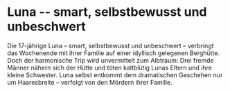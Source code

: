 # Luna -- smart, selbstbewusst und unbeschwert

Die 17-jährige Luna – smart, selbstbewusst und unbeschwert – verbringt das Wochenende mit ihrer Familie auf einer idyllisch gelegenen Berghütte. Doch der harmonische Trip wird unvermittelt zum Albtraum: Drei fremde Männer nähern sich der Hütte und töten kaltblütig Lunas Eltern und ihre kleine Schwester. Luna selbst entkommt dem dramatischen Geschehen nur um Haaresbreite – verfolgt von den Mördern ihrer Familie.
